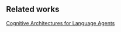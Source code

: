 





## Related works

[Cognitive Architectures for Language Agents](https://arxiv.org/abs/2309.02427)